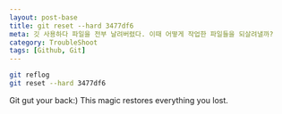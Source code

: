 ```yaml
---
layout: post-base
title: git reset --hard 3477df6
meta: 깃 사용하다 파일을 전부 날려버렸다. 이때 어떻게 작업한 파일들을 되살려낼까?
category: TroubleShoot
tags: [Github, Git]
---
```


```bash
git reflog
git reset --hard 3477df6
```

Git gut your back:) This magic restores everything you lost.
